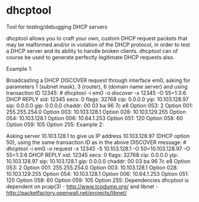# dhcptool
Tool for testing/debugging DHCP servers

dhcptool allows you to craft your own, custom DHCP request packets that may be malformed and/or in violation of the DHCP protocol, in order to test a DHCP server and its ability to handle broken clients. dhcptool can of course be used to generate perfectly legitimate DHCP requests also.

Example 1:

Broadcasting a DHCP DISCOVER request through interface em0, asking for parameters 1 (subnet mask), 3 (router), 6 (domain name server) and using transaction ID 12345:
              # dhcptool -i em0 -o discover -x 12345 -O 55=1:3:6
              DHCP REPLY
              xid:        12345
              secs:       0
              flags:      32768
              cip:        0.0.0.0
              yip:        10.103.128.97
              sip:        0.0.0.0
              gip:        0.0.0.0
              chaddr:     00 03 ba 96 7c e8
              Option 053: 2
              Option 001: 255.255.254.0
              Option 003: 10.103.128.1
              Option 028: 10.103.129.255
              Option 054: 10.103.128.1
              Option 006: 10.64.1.253
              Option 051: 120
              Option 058: 60
              Option 059: 105
              Option 255:
Example 2:

Asking server 10.103.128.1 to give us IP address 10.103.128.97 (DHCP option 50), using the same transaction ID as in the above DISCOVER message:
              #  dhcptool -i em0 -o request -x 12345 -S 10.103.128.1 -O 50=10.103.128.97 -O 55=1:3:6
              DHCP REPLY
              xid:        12345
              secs:       0
              flags:      32768
              cip:        0.0.0.0
              yip:        10.103.128.97
              sip:        10.103.128.1
              gip:        0.0.0.0
              chaddr:     00 03 ba 96 7c e8
              Option 053: 2
              Option 001: 255.255.254.0
              Option 003: 10.103.128.1
              Option 028: 10.103.129.255
              Option 054: 10.103.128.1
              Option 006: 10.64.1.253
              Option 051: 120
              Option 058: 60
              Option 059: 105
              Option 255:
Dependencies
dhcptool is dependent on pcap(3) - http://www.tcpdump.org/ and libnet - http://packetfactory.openwall.net/projects/libnet/
